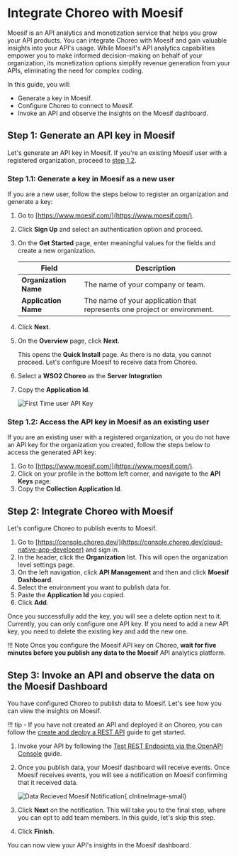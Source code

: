 # Integrate Choreo with Moesif

Moesif is an API analytics and monetization service that helps you grow your API products. You can integrate Choreo with Moesif and gain valuable insights into your API's usage.  While Moesif's API analytics capabilities empower you to make informed decision-making on behalf of your organization, its monetization options simplify revenue generation from your APIs, eliminating the need for complex coding. 

In this guide, you will:

- Generate a key in Moesif.
- Configure Choreo to connect to Moesif.
- Invoke an API and observe the insights on the Moesif dashboard. 

## Step 1: Generate an API key in Moesif

Let's generate an API key in Moesif. 
If you're an existing Moesif user with a registered organization, proceed to [step 1.2](#step-12-access-the-api-key-in-moesif-as-an-existing-user).

### Step 1.1: Generate a key in Moesif as a new user 

If you are a new user, follow the steps below to register an organization and generate a key:

1. Go to [https://www.moesif.com/](https://www.moesif.com/).
2. Click **Sign Up** and select an authentication option and proceed. 
3. On the **Get Started** page, enter meaningful values for the fields and create a new organization. 

    | Field                 |  Description                                            |
    |-----------------------|---------------------------------------------------------|
    | **Organization Name** |  The name of your company or team.                      |
    | **Application Name**  | The name of your application that represents one project or environment.   |

 4. Click **Next**.
 5. On the **Overview** page, click **Next**.

     This opens the **Quick Install** page. As there is no data, you cannot proceed. Let's configure Moesif to receive data from Choreo. 

 6. Select a **WSO2 Choreo** as the **Server Integration**
 7. Copy the **Application Id**. 
    
     ![First Time user API Key](../../assets/img/monitoring-and-insights/first_time_key_moesif.png)
     

### Step 1.2: Access the API key in Moesif as an existing user

If you are an existing user with a registered organization, or you do not have an API key for the organization you created,  follow the steps below to access the generated API key:

1. Go to [https://www.moesif.com/](https://www.moesif.com/).
2. Click on your profile in the bottom left corner, and navigate to the **API Keys** page.
3. Copy the **Collection Application Id**.


## Step 2: Integrate Choreo with Moesif

Let's configure Choreo to publish events to Moesif.

1. Go to [https://console.choreo.dev/](https://console.choreo.dev/cloud-native-app-developer) and sign in.
2. In the header, click the **Organization** list. This will open the organization level settings page. 
3. On the left navigation, click **API Management** and then and click **Moesif Dashboard**.
4. Select the environment you want to publish data for.
5. Paste the **Application Id** you copied. 
6. Click **Add**.

Once you successfully add the key, you will see a delete option next to it. Currently, you can only configure one API key. If you need to add a new API key, you need to delete the existing key and add the new one. 

!!! Note
    Once you configure the Moesif API key on Choreo, **wait for five minutes before you publish any data to the Moesif** API analytics platform. 


## Step 3: Invoke an API and observe the data on the Moesif Dashboard 

You have configured Choreo to publish data to Moesif. Let's see how you can view the insights on Moesif.

!!! tip
    - If you have not created an API and deployed it on Choreo, you can follow the [create and deploy a REST API](https://wso2.com/choreo/docs/develop-components/develop-services/develop-a-rest-api/) guide to get started.

1. Invoke your API by following the [Test REST Endpoints via the OpenAPI Console](https://wso2.com/choreo/docs/testing/test-rest-endpoints-via-the-openapi-console/) guide. 

2. Once you publish data, your Moesif dashboard will receive events. Once Moesif receives events, you will see a notification on Moesif confirming that it received data. 

    ![Data Recieved Moesif Notification](../../assets/img/monitoring-and-insights/data_recieved_moesif_notification.png){.cInlineImage-small}

3. Click **Next** on the notification. This will take you to the final step, where you can opt to add team members. In this guide, let's skip this step. 
4. Click **Finish**.

You can now view your API's insights in the Moesif dashboard. 
